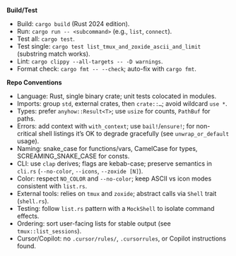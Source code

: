 **Build/Test**
- Build: `cargo build` (Rust 2024 edition).
- Run: `cargo run -- <subcommand>` (e.g., `list`, `connect`).
- Test all: `cargo test`.
- Test single: `cargo test list_tmux_and_zoxide_ascii_and_limit` (substring match works).
- Lint: `cargo clippy --all-targets -- -D warnings`.
- Format check: `cargo fmt -- --check`; auto-fix with `cargo fmt`.

**Repo Conventions**
- Language: Rust, single binary crate; unit tests colocated in modules.
- Imports: group `std`, external crates, then `crate::…`; avoid wildcard `use *`.
- Types: prefer `anyhow::Result<T>`; use `usize` for counts, `PathBuf` for paths.
- Errors: add context with `with_context`; use `bail!`/`ensure!`; for non-critical shell listings it’s OK to degrade gracefully (see `unwrap_or_default` usage).
- Naming: snake_case for functions/vars, CamelCase for types, SCREAMING_SNAKE_CASE for consts.
- CLI: use `clap` derives; flags are kebab-case; preserve semantics in `cli.rs` (`--no-color`, `--icons`, `--zoxide [N]`).
- Color: respect `NO_COLOR` and `--no-color`; keep ASCII vs icon modes consistent with `list.rs`.
- External tools: relies on `tmux` and `zoxide`; abstract calls via `Shell` trait (`shell.rs`).
- Testing: follow `list.rs` pattern with a `MockShell` to isolate command effects.
- Ordering: sort user-facing lists for stable output (see `tmux::list_sessions`).
- Cursor/Copilot: no `.cursor/rules/`, `.cursorrules`, or Copilot instructions found.
